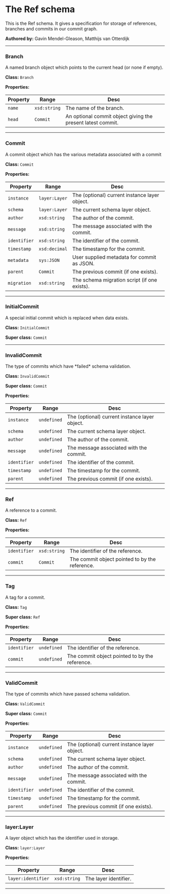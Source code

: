# The Ref schema

This is the Ref schema. It gives a specification for storage of references, branches and commits in our commit graph.

**Authored by:** Gavin Mendel-Gleason, Matthijs van Otterdijk

---

### Branch

<p class="tdb-f">A named branch object which points to the current head (or none if empty).</p>

**Class:** `Branch`

**Properties:**

| Property | Range  | Desc |
| -------- | ------ | ---- |
| `name` | `xsd:string` | The name of the branch. |
| `head` | `Commit` | An optional commit object giving the present latest commit. |

---

### Commit

<p class="tdb-f">A commit object which has the various metadata associated with a commit</p>

**Class:** `Commit`

**Properties:**

| Property | Range  | Desc |
| -------- | ------ | ---- |
| `instance` | `layer:Layer` | The (optional) current instance layer object. |
| `schema` | `layer:Layer` | The current schema layer object. |
| `author` | `xsd:string` | The author of the commit. |
| `message` | `xsd:string` | The message associated with the commit. |
| `identifier` | `xsd:string` | The identifier of the commit. |
| `timestamp` | `xsd:decimal` | The timestamp for the commit. |
| `metadata` | `sys:JSON` | User supplied metadata for commit as JSON. |
| `parent` | `Commit` | The previous commit (if one exists). |
| `migration` | `xsd:string` | The schema migration script (if one exists). |

---

### InitialCommit

<p class="tdb-f">A special initial commit which is replaced when data exists.</p>

**Class:** `InitialCommit`

**Super class:** `Commit`

---

### InvalidCommit

<p class="tdb-f">The type of commits which have *failed* schema validation.</p>

**Class:** `InvalidCommit`

**Super class:** `Commit`

**Properties:**

| Property | Range  | Desc |
| -------- | ------ | ---- |
| `instance` | `undefined` | The (optional) current instance layer object. |
| `schema` | `undefined` | The current schema layer object. |
| `author` | `undefined` | The author of the commit. |
| `message` | `undefined` | The message associated with the commit. |
| `identifier` | `undefined` | The identifier of the commit. |
| `timestamp` | `undefined` | The timestamp for the commit. |
| `parent` | `undefined` | The previous commit (if one exists). |

---

### Ref

<p class="tdb-f">A reference to a commit.</p>

**Class:** `Ref`

**Properties:**

| Property | Range  | Desc |
| -------- | ------ | ---- |
| `identifier` | `xsd:string` | The identifier of the reference. |
| `commit` | `Commit` | The commit object pointed to by the reference. |

---

### Tag

<p class="tdb-f">A tag for a commit.</p>

**Class:** `Tag`

**Super class:** `Ref`

**Properties:**

| Property | Range  | Desc |
| -------- | ------ | ---- |
| `identifier` | `undefined` | The identifier of the reference. |
| `commit` | `undefined` | The commit object pointed to by the reference. |

---

### ValidCommit

<p class="tdb-f">The type of commits which have passed schema validation.</p>

**Class:** `ValidCommit`

**Super class:** `Commit`

**Properties:**

| Property | Range  | Desc |
| -------- | ------ | ---- |
| `instance` | `undefined` | The (optional) current instance layer object. |
| `schema` | `undefined` | The current schema layer object. |
| `author` | `undefined` | The author of the commit. |
| `message` | `undefined` | The message associated with the commit. |
| `identifier` | `undefined` | The identifier of the commit. |
| `timestamp` | `undefined` | The timestamp for the commit. |
| `parent` | `undefined` | The previous commit (if one exists). |

---

### layer:Layer

<p class="tdb-f">A layer object which has the identifier used in storage.</p>

**Class:** `layer:Layer`

**Properties:**

| Property | Range  | Desc |
| -------- | ------ | ---- |
| `layer:identifier` | `xsd:string` | The layer identifier. |

---